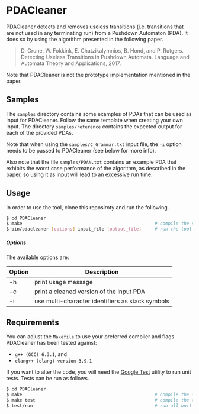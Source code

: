 # PDACleaner

PDACleaner detects and removes useless transitions (i.e. transitions that are not used in any terminating run)
from a Pushdown Automaton (PDA). It does so by using the algorithm presented in the following paper.

> D. Grune, W. Fokkink, E. Chatzikalymnios, B. Hond, and P. Rutgers. Detecting Useless Transitions in Pushdown Automata. Language and Automata Theory and Applications, 2017.

Note that PDACleaner is not the prototype implementation mentioned in the paper.

## Samples

The `samples` directory contains some examples of PDAs that can be used as input for PDACleaner.
Follow the same template when creating your own input.
The directory `samples/reference` contains the expected output for each of the provided PDAs.

Note that when using the `samples/C_Grammar.txt` input file, the `-i` option needs to be passed to PDACleaner
(see below for more info).

Also note that the file `samples/PDAN.txt` contains an example PDA that exhibits the worst case performance
of the algorithm, as described in the paper, so using it as input will lead to an excessive run time.

## Usage

In order to use the tool, clone this reposiroty and run the following.
```sh
$ cd PDACleaner
$ make                                                  # compile the source code
$ bin/pdacleaner [options] input_file [output_file]     # run the tool with your desired input
```

##### Options
The available options are:

Option  |   Description                                         |
--------|-------------------------------------------------------|
-h      |   print usage message                                 |
-c      |   print a cleaned version of the input PDA            |
-i      |   use multi-character identifiers as stack symbols    |

## Requirements

You can adjust the `Makefile` to use your preferred compiler and flags. PDACleaner has been tested against:
- `g++ (GCC) 6.3.1`, and
- `clang++ (clang) version 3.9.1`

If you want to alter the code, you will need the [Google Test](https://github.com/google/googletest) utility to run unit tests. Tests can be run as follows.
```sh
$ cd PDACleaner
$ make                                                  # compile the source code
$ make test                                             # compile the tests
$ test/run                                              # run all unit tests
```

